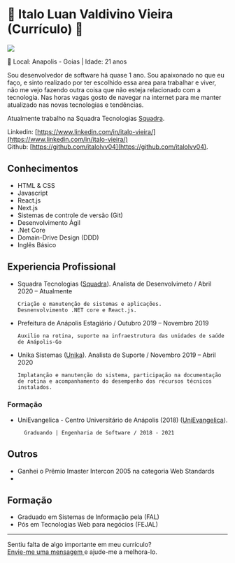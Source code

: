 # :bookmark_tabs: Italo Luan Valdivino Vieira (Currículo) :bookmark_tabs:

<img src="https://secure.gravatar.com/avatar/ee6df04abfde52e1052599a2c3a4887b" />

:city_sunset: Local: Anapolis - Goias | Idade: 21 anos

Sou desenvolvedor de software há quase 1 ano.
Sou apaixonado no que eu faço, e sinto realizado por ter escolhido essa area para trabalhar e viver, não me vejo fazendo outra coisa que não esteja relacionado com a tecnologia. Nas horas vagas gosto de navegar na internet
para me manter atualizado nas novas tecnologias e tendências.

Atualmente trabalho na Squadra Tecnologias [Squadra](https://www.squadra.com.br/ "Link").

Linkedin: [https://www.linkedin.com/in/italo-vieira/](https://www.linkedin.com/in/italo-vieira/)  
Github: [https://github.com/italolvv04](https://github.com/italolvv04).

## Conhecimentos

- HTML & CSS
- Javascript
- React.js
- Next.js
- Sistemas de controle de versão (Git)
- Desenvolvimento Ágil
- .Net Core
- Domain-Drive Design (DDD)
- Inglês Básico

## Experiencia Profissional

- Squadra Tecnologias ([Squadra](https://www.squadra.com.br/ "Link")).
  Analista de Desenvolvimeto / Abril 2020 – Atualmente

      Criação e manutenção de sistemas e aplicações.
      Desnenvolvimento .NET core e React.js.

- Prefeitura de Anápolis
  Estagiário / Outubro 2019 – Novembro 2019

      Auxilio na rotina, suporte na infraestrutura das unidades de saúde de Anápolis-Go

- Unika Sistemas ([Unika](http://www.unikasistemas.com.br/ "Link")).
  Analista de Suporte / Novembro 2019 – Abril 2020

      Implatanção e manutenção do sistema, participação na documentação de rotina e acompanhamento do desempenho dos recursos técnicos instalados.

### Formação

- UniEvangelica - Centro Universitário de Anápolis (2018) ([UniEvangelica](https://www4.unievangelica.edu.br/ "Link")).

        Graduando | Engenharia de Software / 2018 - 2021

## Outros

- Ganhei o Prêmio Imaster Intercon 2005 na categoria Web Standards
-

## Formação

- Graduado em Sistemas de Informação pela (FAL)
- Pós em Tecnologias Web para negócios (FEJAL)

---

Sentiu falta de algo importante em meu currículo?  
[Envie-me uma mensagem ](https://github.com/inbox/new/danillos "Envie-me uma mensagem ") e ajude-me a melhora-lo.
